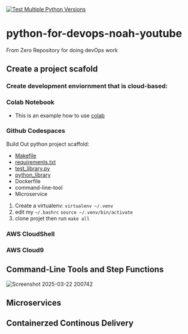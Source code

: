 [![Test Multiple Python Versions](https://github.com/DHARAJAK/python-for-devops-noah-youtube/actions/workflows/main.yml/badge.svg)](https://github.com/DHARAJAK/python-for-devops-noah-youtube/actions/workflows/main.yml)
# python-for-devops-noah-youtube
From Zero Repository for doing devOps work

## Create a project scafold 

### Create development enviornment that is cloud-based:

### Colab Notebook

* This is an example how to use [colab](https://colab.research.google.com/drive/1oCD4qbn8mR9nANlMIJON6cuW3ipLQaRG#scrollTo=EjtKOB5yE0l_)

### Github Codespaces

Build Out python project scaffold:

* [Makefile](https://github.com/DHARAJAK/python-for-devops-noah-youtube/blob/main/Makefile)
* [requirements.txt](https://github.com/DHARAJAK/python-for-devops-noah-youtube/blob/main/requirements.txt)
* [test_library.py](https://github.com/DHARAJAK/python-for-devops-noah-youtube/blob/main/test_devopslib.py)
* [python_library](https://github.com/DHARAJAK/python-for-devops-noah-youtube/tree/main/devopslib)
* Dockerfile
* command-line-tool
* Microservice

1. Create a virtualenv: `virtualenv ~/.venv`
2. edit my `~/.bashrc` `source ~/.venv/bin/activate`
3. clone projet then run `make all`

### AWS CloudShell
### AWS Cloud9

## Command-Line Tools and Step Functions
![Screenshot 2025-03-22 200742](https://github.com/user-attachments/assets/512cdfb0-aeb1-4810-aea9-7188b74979c7)


## Microservices

## Containerzed Continous Delivery



